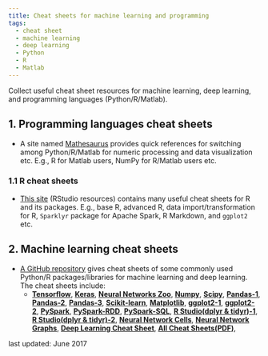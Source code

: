 ```yaml
---
title: Cheat sheets for machine learning and programming
tags:
  - cheat sheet
  - machine learning
  - deep learning
  - Python
  - R
  - Matlab
---
```

Collect useful cheat sheet resources for machine learning, deep learning, and programming languages (Python/R/Matlab).

<!--more-->
## 1. Programming languages cheat sheets
* A site named [Mathesaurus](http://mathesaurus.sourceforge.net/) provides quick references for switching among Python/R/Matlab
for numeric processing and data visualization etc. E.g., R for Matlab users, NumPy for R/Matlab users etc.

### 1.1 R cheat sheets
* [This site](https://www.rstudio.com/resources/cheatsheets/) (RStudio resources) contains many useful cheat sheets for R and its packages.
E.g., base R, advanced R, data import/transformation for R, ``Sparklyr`` package for Apache Spark, R Markdown, and ``ggplot2`` etc.

## 2. Machine learning cheat sheets
* [A GitHub repository](https://github.com/kailashahirwar/cheatsheets-ai) gives cheat sheets of some commonly used Python/R packages/libraries
for machine learning and deep learning. The cheat sheets include:
   * [**Tensorflow**](https://github.com/kailashahirwar/cheatsheets-ai/blob/master/PDFs/Tensorflow.pdf), [**Keras**](https://github.com/kailashahirwar/cheatsheets-ai/blob/master/Keras.jpg),
   [**Neural Networks Zoo**](https://github.com/kailashahirwar/cheatsheets-ai/blob/master/Neural%20Networks%20Zoo.png), [**Numpy**](https://github.com/kailashahirwar/cheatsheets-ai/blob/master/Numpy.png), [**Scipy**](https://github.com/kailashahirwar/cheatsheets-ai/blob/master/Scipy.png),
   [**Pandas-1**](https://github.com/kailashahirwar/cheatsheets-ai/blob/master/Pandas-1.jpg),
   [**Pandas-2**](https://github.com/kailashahirwar/cheatsheets-ai/blob/master/Pandas-2.jpg),
   [**Pandas-3**](https://github.com/kailashahirwar/cheatsheets-ai/blob/master/Pandas-3.png),
   [**Scikit-learn**](https://github.com/kailashahirwar/cheatsheets-ai/blob/master/Scikit%20Learn.png),
   [**Matplotlib**](https://github.com/kailashahirwar/cheatsheets-ai/blob/master/Matplotlib.png),
   [**ggplot2-1**](https://github.com/kailashahirwar/cheatsheets-ai/blob/master/ggplot2-1.jpg),
   [**ggplot2-2**](https://github.com/kailashahirwar/cheatsheets-ai/blob/master/ggplot2-2.jpg),
   [**PySpark**](https://github.com/kailashahirwar/cheatsheets-ai/blob/master/PySpark.jpg),
   [**PySpark-RDD**](https://github.com/kailashahirwar/cheatsheets-ai/blob/master/PySpark-RDD.png),
   [**PySpark-SQL**](https://github.com/kailashahirwar/cheatsheets-ai/blob/master/PySpark-SQL.png),
   [**R Studio(dplyr & tidyr)-1**](https://github.com/kailashahirwar/cheatsheets-ai/blob/master/Data%20Wrangling%20with%20dplyr%20and%20tidyr%20-%20R%20Studio-1.jpg),
   [**R Studio(dplyr & tidyr)-2**](https://github.com/kailashahirwar/cheatsheets-ai/blob/master/Data%20Wrangling%20with%20dplyr%20and%20tidyr%20-%20R%20Studio-2.jpg),
   [**Neural Network Cells**](https://github.com/kailashahirwar/cheatsheets-ai/blob/master/Neural%20Network%20Cells.png),
   [**Neural Network Graphs**](https://github.com/kailashahirwar/cheatsheets-ai/blob/master/Neural%20Network%20Graphs.png),
   [**Deep Learning Cheat Sheet**](https://github.com/kailashahirwar/cheatsheets-ai/blob/master/Deep%20Learning%20Cheat%20Sheet-Hacker%20Noon.pdf),
   [**All Cheat Sheets(PDF)**](https://github.com/kailashahirwar/cheatsheets-ai/blob/master/All%20Cheat%20Sheets.pdf),

last updated: June 2017
